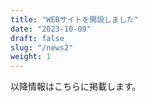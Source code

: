 ```yaml
---
title: "WEBサイトを開設しました"
date: "2023-10-09"
draft: false
slug: "/news2"
weight: 1
---
```

以降情報はこちらに掲載します。


